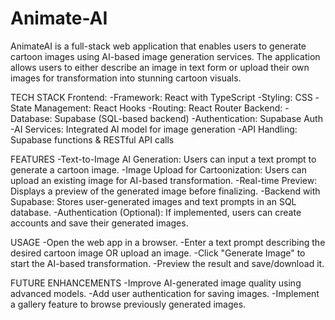 # Animate-AI
AnimateAI is a full-stack web application that enables users to generate cartoon images using AI-based image generation services. The application allows users to either describe an image in text form or upload their own images for transformation into stunning cartoon visuals.

TECH STACK
Frontend:
-Framework: React with TypeScript
-Styling: CSS
-State Management: React Hooks
-Routing: React Router
Backend:
-Database: Supabase (SQL-based backend)
-Authentication: Supabase Auth
-AI Services: Integrated AI model for image generation
-API Handling: Supabase functions & RESTful API calls

FEATURES
-Text-to-Image AI Generation: Users can input a text prompt to generate a cartoon image.
-Image Upload for Cartoonization: Users can upload an existing image for AI-based transformation.
-Real-time Preview: Displays a preview of the generated image before finalizing.
-Backend with Supabase: Stores user-generated images and text prompts in an SQL database.
-Authentication (Optional): If implemented, users can create accounts and save their generated images.

USAGE
-Open the web app in a browser.
-Enter a text prompt describing the desired cartoon image OR upload an image.
-Click "Generate Image" to start the AI-based transformation.
-Preview the result and save/download it.

FUTURE ENHANCEMENTS 
-Improve AI-generated image quality using advanced models.
-Add user authentication for saving images.
-Implement a gallery feature to browse previously generated images.
